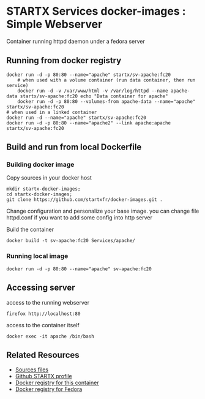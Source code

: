 # STARTX Services docker-images : Simple Webserver

Container running httpd daemon under a fedora server

## Running from docker registry

	docker run -d -p 80:80 --name="apache" startx/sv-apache:fc20
        # when used with a volume container (run data container, then run service)
        docker run -d -v /var/www/html -v /var/log/httpd --name apache-data startx/sv-apache:fc20 echo "Data container for apache"
        docker run -d -p 80:80 --volumes-from apache-data --name="apache" startx/sv-apache:fc20
	# when used in a linked container
	docker run -d --name="apache" startx/sv-apache:fc20
	docker run -d -p 80:80 --name="apache2" --link apache:apache startx/sv-apache:fc20

## Build and run from local Dockerfile
### Building docker image
Copy sources in your docker host 

	mkdir startx-docker-images; 
	cd startx-docker-images;
	git clone https://github.com/startxfr/docker-images.git .

Change configuration and personalize your base image. you can change file httpd.conf if you want to add some config into http server

Build the container

	docker build -t sv-apache:fc20 Services/apache/

### Running local image

	docker run -d -p 80:80 --name="apache" sv-apache:fc20

## Accessing server
access to the running webserver

	firefox http://localhost:80

access to the container itself

	docker exec -it apache /bin/bash

## Related Resources
* [Sources files](https://github.com/startxfr/docker-images/tree/master/Services/apache)
* [Github STARTX profile](https://github.com/startxfr/docker-images)
* [Docker registry for this container](https://registry.hub.docker.com/u/startx/sv-apache/)
* [Docker registry for Fedora](https://registry.hub.docker.com/u/fedora/)

